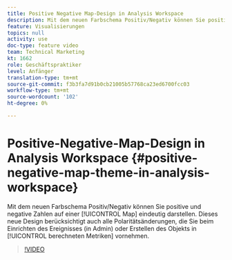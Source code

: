 ```yaml
---
title: Positive Negative Map-Design in Analysis Workspace
description: Mit dem neuen Farbschema Positiv/Negativ können Sie positive und negative Zahlen auf einer Karte deutlich darstellen. Bei diesem neuen Design werden auch alle Polaritätsänderungen berücksichtigt, die Sie beim Einrichten des Ereignisses (in Admin) oder beim Erstellen in berechneten Metriken vornehmen.
feature: Visualisierungen
topics: null
activity: use
doc-type: feature video
team: Technical Marketing
kt: 1662
role: Geschäftspraktiker
level: Anfänger
translation-type: tm+mt
source-git-commit: f3b3fa7d91b0cb21005b57768ca23ed6700fcc03
workflow-type: tm+mt
source-wordcount: '102'
ht-degree: 0%

---
```



# Positive-Negative-Map-Design in Analysis Workspace {#positive-negative-map-theme-in-analysis-workspace}

Mit dem neuen Farbschema Positiv/Negativ können Sie positive und negative Zahlen auf einer [!UICONTROL Map] eindeutig darstellen. Dieses neue Design berücksichtigt auch alle Polaritätsänderungen, die Sie beim Einrichten des Ereignisses (in Admin) oder Erstellen des Objekts in [!UICONTROL berechneten Metriken] vornehmen.

>[!VIDEO](https://video.tv.adobe.com/v/23127/?quality=12)
